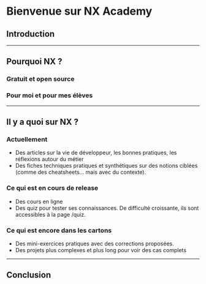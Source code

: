 
# Bienvenue sur NX Academy

## Introduction

---

## Pourquoi NX ?

### Gratuit et open source
### Pour moi et pour mes élèves

---

## Il y a quoi sur NX ?

### Actuellement
- Des articles sur la vie de développeur, les bonnes pratiques, les réflexions autour du métier
- Des fiches techniques pratiques et synthétiques sur des notions ciblées (comme des cheatsheets… mais avec du contexte).

### Ce qui est en cours de release
- Des cours en ligne
- Des quiz pour tester ses connaissances. De difficulté croissante, ils sont accessibles à la page /quiz.


### Ce qui est encore dans les cartons
- Des mini-exercices pratiques avec des corrections proposées.
- Des projets plus complexes et plus long pour voir des cas complets

---

## Conclusion 

